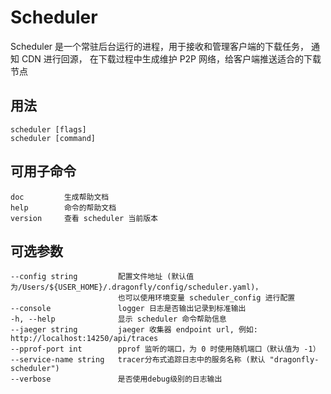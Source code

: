 # Scheduler

Scheduler 是一个常驻后台运行的进程，用于接收和管理客户端的下载任务，
通知 CDN 进行回源， 在下载过程中生成维护 P2P 网络，给客户端推送适合的下载节点

## 用法

```text
scheduler [flags]
scheduler [command]
```

## 可用子命令

```text
doc         生成帮助文档
help        命令的帮助文档
version     查看 scheduler 当前版本
```

## 可选参数

```text
--config string         配置文件地址 (默认值为/Users/${USER_HOME}/.dragonfly/config/scheduler.yaml)，
                        也可以使用环境变量 scheduler_config 进行配置
--console               logger 日志是否输出记录到标准输出
-h, --help              显示 scheduler 命令帮助信息
--jaeger string         jaeger 收集器 endpoint url, 例如: http://localhost:14250/api/traces
--pprof-port int        pprof 监听的端口，为 0 时使用随机端口（默认值为 -1）
--service-name string   tracer分布式追踪日志中的服务名称 (默认 "dragonfly-scheduler")
--verbose               是否使用debug级别的日志输出
```
